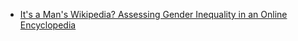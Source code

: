 
* [It's a Man's Wikipedia? Assessing Gender Inequality in an Online Encyclopedia](./its_a_mans_wikipedia.md)
